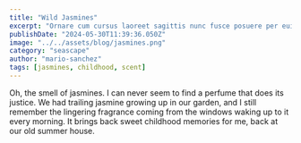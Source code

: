 ```yaml
---
title: "Wild Jasmines"
excerpt: "Ornare cum cursus laoreet sagittis nunc fusce posuere per euismod dis vehicula a, semper fames lacus maecenas dictumst pulvinar neque enim non potenti. Torquent hac sociosqu eleifend potenti."
publishDate: "2024-05-30T11:39:36.050Z"
image: "../../assets/blog/jasmines.png"
category: "seascape"
author: "mario-sanchez"
tags: [jasmines, childhood, scent]
---
```


Oh, the smell of jasmines. I can never seem to find a perfume that does its justice. We had trailing jasmine growing up in our garden, and I still remember the lingering fragrance coming from the windows waking up to it every morning. It brings back sweet childhood memories for me, back at our old summer house. 



